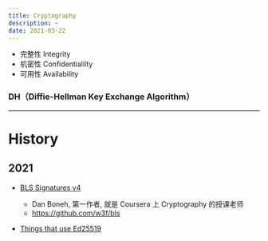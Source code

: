 ```yaml
---
title: Cryptography
description: ~
date: 2021-03-22
---
```


* 完整性 Integrity
* 机密性 Confidentialilty
* 可用性 Availability

### DH（Diffie-Hellman Key Exchange Algorithm）

------------------

# History

## 2021

* [BLS Signatures v4](https://tools.ietf.org/html/draft-irtf-cfrg-bls-signature-04)
  - Dan Boneh, 第一作者, 就是 Coursera 上 Cryptography 的授课老师
  - https://github.com/w3f/bls

* [Things that use Ed25519](https://ianix.com/pub/ed25519-deployment.html)
